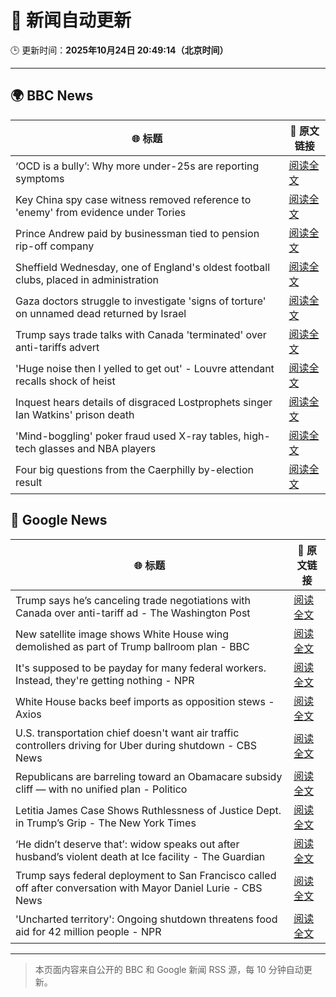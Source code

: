 # 🧠 新闻自动更新

🕒 更新时间：**2025年10月24日 20:49:14（北京时间）**

---

## 🌍 BBC News

| 🌐 标题 | 🔗 原文链接 |
|--------|-------------|
| ‘OCD is a bully’: Why more under-25s are reporting symptoms | [阅读全文](https://www.bbc.com/news/articles/cdr612zrl0no?at_medium=RSS&at_campaign=rss) |
| Key China spy case witness removed reference to 'enemy' from evidence under Tories | [阅读全文](https://www.bbc.com/news/articles/cn095n9qd87o?at_medium=RSS&at_campaign=rss) |
| Prince Andrew paid by businessman tied to pension rip-off company | [阅读全文](https://www.bbc.com/news/articles/cy5qrp2wne4o?at_medium=RSS&at_campaign=rss) |
| Sheffield Wednesday, one of England's oldest football clubs, placed in administration | [阅读全文](https://www.bbc.com/sport/football/articles/c1lqmmml533o?at_medium=RSS&at_campaign=rss) |
| Gaza doctors struggle to investigate 'signs of torture' on unnamed dead returned by Israel | [阅读全文](https://www.bbc.com/news/articles/c4gz3r46e37o?at_medium=RSS&at_campaign=rss) |
| Trump says trade talks with Canada 'terminated' over anti-tariffs advert | [阅读全文](https://www.bbc.com/news/articles/cdjrlmd4pmeo?at_medium=RSS&at_campaign=rss) |
| 'Huge noise then I yelled to get out' - Louvre attendant recalls shock of heist | [阅读全文](https://www.bbc.com/news/articles/ckgk2ppvl5wo?at_medium=RSS&at_campaign=rss) |
| Inquest hears details of disgraced Lostprophets singer Ian Watkins' prison death | [阅读全文](https://www.bbc.com/news/articles/c051nye9q9mo?at_medium=RSS&at_campaign=rss) |
| 'Mind-boggling' poker fraud used X-ray tables, high-tech glasses and NBA players | [阅读全文](https://www.bbc.com/news/articles/cz6nd9wnzn6o?at_medium=RSS&at_campaign=rss) |
| Four big questions from the Caerphilly by-election result | [阅读全文](https://www.bbc.com/news/articles/cd67j50z05po?at_medium=RSS&at_campaign=rss) |

## 📰 Google News

| 🌐 标题 | 🔗 原文链接 |
|--------|-------------|
| Trump says he’s canceling trade negotiations with Canada over anti-tariff ad - The Washington Post | [阅读全文](https://news.google.com/rss/articles/CBMimgFBVV95cUxQUzhMaDFPcWVPUFFPZUxLblpNWDZyeHhkbV9HTDJadUxaUi0zQl9jY2x3dmxLVG9ueU45WDd1bkUycG5NVE1jY0t2U3lUeVRLSXdQYTY4ZzA3dG5IX1ZkQ0szUko0WVhVUzRaelB4SmVocGNWaHBhdUNJU05qdkRUTnh4blF6YjBRbVZmbGNOQm9LaTZoN2JHSS1B?oc=5) |
| New satellite image shows White House wing demolished as part of Trump ballroom plan - BBC | [阅读全文](https://news.google.com/rss/articles/CBMiVEFVX3lxTE1lVnlsTS1nZ2dCaUlWU0tKVXJrM19SZl80ZXFrYkRXckRoUVR3TTRZdVJDT3hZVnRRekoySzNsbUMxTENpZ1RyZ3ByeHJVM2tRVnRvcA?oc=5) |
| It's supposed to be payday for many federal workers. Instead, they're getting nothing - NPR | [阅读全文](https://news.google.com/rss/articles/CBMilgFBVV95cUxOcVJlWkFoRldEQnQ5WHdoZWg3bXdOU3lmWExQZDl4RDAzQkZhcm9hTG94Zy1nT1RyZS13R1gwNEN0WTZsR2Z5ZTV5TGczbDU1NklDS3NNcFA0TnMwTTQ0N19yZGxsX1VvZ2hGV2VVYi1KM1FRd0Q1RWRqa0hrbmFkMUlOajFiel9ra3pZYnpReDdYNmFFalE?oc=5) |
| White House backs beef imports as opposition stews - Axios | [阅读全文](https://news.google.com/rss/articles/CBMiY0FVX3lxTE96bWRVNEpPZjJ2Y1ZBVmlxeUtFSnFsRmZVYUVMODloQzhrYjJ1RVdKazlpd3F1TUE1aThpWjhVZ1lCejFhdG1Oa0tIWDNUQ3VtRmVMcWZyVDdvUkxaSFhjYkx5NA?oc=5) |
| U.S. transportation chief doesn't want air traffic controllers driving for Uber during shutdown - CBS News | [阅读全文](https://news.google.com/rss/articles/CBMihwFBVV95cUxOaWd2SFR0TjVqVXB4ZGNaS1gyZU83QV94bXQ0UFlCMFRLNmhtZ1JRa2dIejdIeGp3bHNIaDJBNVhUVENWeDNyNHo2S1FEclBhaE5mUThGQW9aZmFCdDJYMERJZURYajRJZEEyVjloVmZwNFNwSG5Xd0xCVUE2OEFBUUc1cTNWZ1nSAYwBQVVfeXFMT3h1WXB6WEozRllxQ0FyS1RmUXJoSWFKTGZ1bHVERXoxaDVXeFVFaVhCajY2S2ZzeWJLZU5XdFdSYWMzWUU3eEdPMkxQSHNNLTU0VGtOQ1IzYjlkR0o5TV9BQy01UEx2QTFJV1VOYUR4ZF8yRzQyYnlYT0kxa3VfMVlfZ2ZRRjdGZnNsbXA?oc=5) |
| Republicans are barreling toward an Obamacare subsidy cliff — with no unified plan - Politico | [阅读全文](https://news.google.com/rss/articles/CBMinAFBVV95cUxOLWJfYXZtVElPdWNyNDdBNDRhaU9MSnNXa1h4bEVjcTFBNUtrZkMxcWdyQzRZNm81RXR5N2VaZVFrZlpwbFBsNEFsNHJNelh5SWVrTGdLdWJxLXNhVV9xRS1GcGVTNzF3ZWVEb2JRV3E2VVl6R21yVG53RExzaUJBZkp0eGxiVDFnZjdWRmZ3UEYzX1B6MGppeXhjUXY?oc=5) |
| Letitia James Case Shows Ruthlessness of Justice Dept. in Trump’s Grip - The New York Times | [阅读全文](https://news.google.com/rss/articles/CBMigAFBVV95cUxQcUlsaVBhMUdXS2NFZUZmUUVHdC1Eb2pKTWsxZVM5WTNoSjZhWmZPSFJ4MWM4RTJyaHA4di1vVHVlcHF3ZlItS1JqTTRuSDVsVXp2M0NSX3pfeTFzZW04MmpQaVFOdTNNT2hLdFEwVmtJQVB0U2dQeDhnWFNnYnpaNA?oc=5) |
| ‘He didn’t deserve that’: widow speaks out after husband’s violent death at Ice facility - The Guardian | [阅读全文](https://news.google.com/rss/articles/CBMikwFBVV95cUxNYVl0UEszYzE2SXNGd0stcXIzZ212SGJodENCUGVhTWNia1JsVDM0aVZHdlBJWnZ5MGZjRlZEaldyZW9NV2JKT0otSm5FX1A0aTNZeDBIQUY5M3RaVkpZVXUzZllEMkpwVkIxVkRtVEM4cnAwZWR3T1huNnY4UkxfMEpiSmp3NVBwbDFyeFEtMlY1X1E?oc=5) |
| Trump says federal deployment to San Francisco called off after conversation with Mayor Daniel Lurie - CBS News | [阅读全文](https://news.google.com/rss/articles/CBMiyAFBVV95cUxPRTREcC1OZDdfV1NXaXc3clJ1ZkJTc1R0TmdXcWR1SVJwbFVYZFV5aEk1eklrR2h0N0dSVTFvcFpXcFl0TW1HY3RILVNNN0F5b1FFNW5yUk5jbXNndWlRZWJZcUlXSlBxVlBRY1NlMDZIQWFiSkhJaTF6WG52T05ycExsU2NJcG1fN3V2QWpHT3J4NC1zMXV0VHZ5cFJNMlZXS1B4dDgyMHdWcHl4Ym5YR0xGNXB0UmVjYkx1VU1JeS1lbVVUSkpzZQ?oc=5) |
| 'Uncharted territory': Ongoing shutdown threatens food aid for 42 million people - NPR | [阅读全文](https://news.google.com/rss/articles/CBMilAFBVV95cUxPaDdSeHVVWWhpV0FSZmN4NTJUeU82OTFxaTR6ZHNXRHhtVk4teVFCSFlyRFZtQ2FkbXc5dVZBY3Z5aEh1eHpOb1Y1bkFIeG1nYndMVzZnSXpKdGZON0hWWWdTYk5TUE1oUzF1Njd3Snh4Vkx1alRjcUlnSXhQTFJHMm1GSVRSODN4bFdoZV9CaUdTNnZG?oc=5) |

---
> 本页面内容来自公开的 BBC 和 Google 新闻 RSS 源，每 10 分钟自动更新。